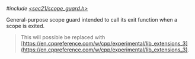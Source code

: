 *#include [&lt;sec21/scope_guard.h&gt;](https://github.com/MichaelMiller-/sec21/blob/master/include/sec21/scope_guard.h)*

General-purpose scope guard intended to call its exit function when a scope is exited. 

> This will possible be replaced with [https://en.cppreference.com/w/cpp/experimental/lib_extensions_3](https://en.cppreference.com/w/cpp/experimental/lib_extensions_3).  

